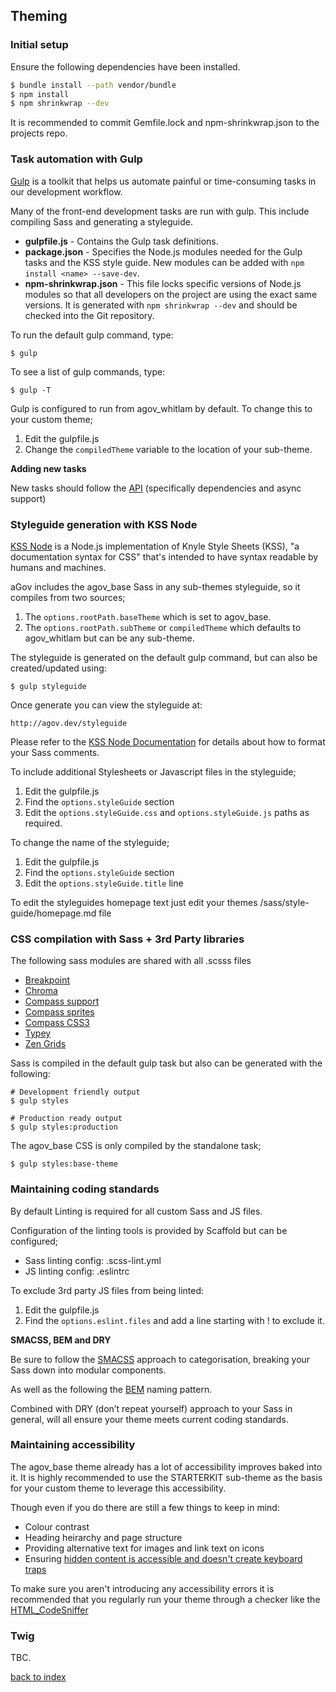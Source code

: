## Theming

### Initial setup

Ensure the following dependencies have been installed.

```bash
$ bundle install --path vendor/bundle
$ npm install
$ npm shrinkwrap --dev
```

It is recommended to commit Gemfile.lock and npm-shrinkwrap.json to the projects repo.

### Task automation with Gulp

[Gulp](https://www.npmjs.com/package/gulp) is a toolkit that helps us automate painful or time-consuming tasks in our development workflow.

Many of the front-end development tasks are run with gulp. This include compiling Sass and generating a styleguide.

- **gulpfile.js** - Contains the Gulp task definitions.
- **package.json** - Specifies the Node.js modules needed for the Gulp tasks and the KSS style guide. New modules can be added with `npm install <name> --save-dev`.
- **npm-shrinkwrap.json** - This file locks specific versions of Node.js modules so that all developers on the project are using the exact same versions. It is generated with `npm shrinkwrap --dev` and should be checked into the Git repository.

To run the default gulp command, type:

```
$ gulp
```

To see a list of gulp commands, type:

```
$ gulp -T
```

Gulp is configured to run from agov_whitlam by default. To change this to your custom theme;

1. Edit the gulpfile.js
2. Change the `compiledTheme` variable to the location of your sub-theme.

**Adding new tasks**

New tasks should follow the [API](https://github.com/gulpjs/gulp/blob/master/docs/API.md#gulptaskname-deps-fn) (specifically dependencies and async support)

### Styleguide generation with KSS Node

[KSS Node](https://www.npmjs.com/package/kss) is a Node.js implementation of Knyle Style Sheets (KSS), "a documentation syntax for CSS" that's intended to have syntax readable by humans and machines.

aGov includes the agov_base Sass in any sub-themes styleguide, so it compiles from two sources;

1. The `options.rootPath.baseTheme` which is set to agov_base.
2. The `options.rootPath.subTheme` or `compiledTheme` which defaults to agov_whitlam but can be any sub-theme.

The styleguide is generated on the default gulp command, but can also be created/updated using:

```
$ gulp styleguide
```

Once generate you can view the styleguide at:

```
http://agov.dev/styleguide
```

Please refer to the [KSS Node Documentation](https://github.com/kss-node/kss/blob/spec/SPEC.md) for details about how to format your Sass comments.

To include additional Stylesheets or Javascript files in the styleguide;

1. Edit the gulpfile.js
2. Find the `options.styleGuide` section
3. Edit the `options.styleGuide.css` and `options.styleGuide.js` paths as required.

To change the name of the styleguide;

1. Edit the gulpfile.js
2. Find the `options.styleGuide` section
3. Edit the `options.styleGuide.title` line

To edit the styleguides homepage text just edit your themes /sass/style-guide/homepage.md file

### CSS compilation with Sass + 3rd Party libraries

The following sass modules are shared with all .scsss files
- [Breakpoint](http://breakpoint-sass.com/)
- [Chroma](https://github.com/JohnAlbin/chroma)
- [Compass support](http://compass-style.org/reference/compass/support/)
- [Compass sprites](http://compass-style.org/reference/compass/utilities/sprites/)
- [Compass CSS3](http://compass-style.org/reference/compass/css3/)
- [Typey](https://github.com/jptaranto/typey)
- [Zen Grids](http://next.zengrids.com/help/)

Sass is compiled in the default gulp task but also can be generated with the following:

```
# Development friendly output
$ gulp styles

# Production ready output
$ gulp styles:production
```

The agov_base CSS is only compiled by the standalone task;

```
$ gulp styles:base-theme
```

### Maintaining coding standards

By default Linting is required for all custom Sass and JS files.

Configuration of the linting tools is provided by Scaffold but can be configured;

- Sass linting config: .scss-lint.yml
- JS linting config: .eslintrc

To exclude 3rd party JS files from being linted:

1. Edit the gulpfile.js
2. Find the `options.eslint.files` and add a line starting with ! to exclude it.

**SMACSS, BEM and DRY**

Be sure to follow the [SMACSS](http://smacss.com/) approach to categorisation, 
breaking your Sass down into modular components.

As well as the following the [BEM](http://bem.info/) naming pattern.

Combined with DRY (don’t repeat yourself) approach to your Sass in general, will all ensure your theme meets current coding standards.

### Maintaining accessibility

The agov_base theme already has a lot of accessibility improves baked into it.
It is highly recommended to use the STARTERKIT sub-theme as the basis for your custom theme to leverage this accessibility.

Though even if you do there are still a few things to keep in mind:

- Colour contrast
- Heading heirarchy and page structure
- Providing alternative text for images and link text on icons
- Ensuring [hidden content is accessible and doesn't create keyboard traps](https://www.previousnext.com.au/blog/so-many-ways-hide)

To make sure you aren't introducing any accessibility errors 
it is recommended that you regularly run your theme through a checker like the [HTML_CodeSniffer](https://squizlabs.github.io/HTML_CodeSniffer/)

### Twig

TBC.

[back to index](index.md)
